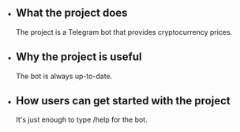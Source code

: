 * ## What the project does

    The project is a Telegram bot that provides cryptocurrency prices.

* ## Why the project is useful

    The bot is always up-to-date.

* ## How users can get started with the project
    
    It's just enough to type /help for the bot.
